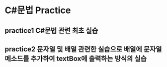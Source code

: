 # C#문법 Practice
## practice1 C#문법 관련 최초 실습
## practice2 문자열 및 배열 관련한 실습으로 배열에 문자열 메소드를 추가하여 textBox에 출력하는 방식의 실습

